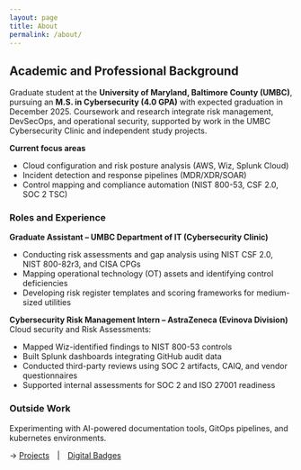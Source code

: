 ```yaml
---
layout: page
title: About
permalink: /about/
---
```



## Academic and Professional Background

Graduate student at the **University of Maryland, Baltimore County (UMBC)**, pursuing an **M.S. in Cybersecurity (4.0 GPA)** with expected graduation in December 2025.
Coursework and research integrate risk management, DevSecOps, and operational security, supported by work in the UMBC Cybersecurity Clinic and independent study projects.


**Current focus areas**
- Cloud configuration and risk posture analysis (AWS, Wiz, Splunk Cloud)
- Incident detection and response pipelines (MDR/XDR/SOAR)
- Control mapping and compliance automation (NIST 800-53, CSF 2.0, SOC 2 TSC)

### Roles and Experience

**Graduate Assistant – UMBC Department of IT (Cybersecurity Clinic)**  
- Conducting risk assessments and gap analysis using NIST CSF 2.0, NIST 800-82r3, and CISA CPGs
- Mapping operational technology (OT) assets and identifying control deficiencies
- Developing risk register templates and scoring frameworks for medium-sized utilities

**Cybersecurity Risk Management Intern – AstraZeneca (Evinova Division)**  
Cloud security and Risk Assessments:
- Mapped Wiz-identified findings to NIST 800-53 controls
- Built Splunk dashboards integrating GitHub audit data
- Conducted third-party reviews using SOC 2 artifacts, CAIQ, and vendor questionnaires
- Supported internal assessments for SOC 2 and ISO 27001 readiness

### Outside Work
Experimenting with AI-powered documentation tools, GitOps pipelines, and kubernetes environments.

→ [Projects](/projects/) | [Digital Badges](/badges/)
